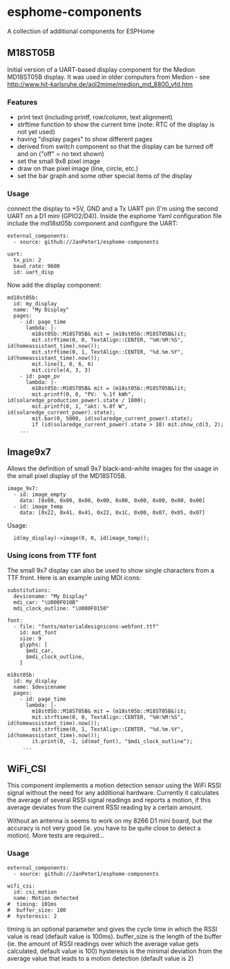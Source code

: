 # esphome-components
A collection of additional components for ESPHome

## M18ST05B
Initial version of a UART-based display component for the Medion
MD18ST05B display. It was used in older computers from Medion -
see http://www.hit-karlsruhe.de/aol2mime/medion_md_8800_vfd.htm

### Features
- print text (including printf, row/column, text alignment)
- strftime function to show the current time (note: RTC of the
  display is not yet used)
- having "display pages" to show different pages
- derived from switch component so that the display can be turned
  off and on ("off" = no text shown)
- set the small 9x8 pixel image
- draw on thae pixel image (line, circle, etc.)
- set the bar graph and some other special items of the display

### Usage
connect the display to +5V, GND and a Tx UART pin (I'm using the
second UART on a D1 mini (GPIO2/D4)).
Inside the esphome Yaml configuration file include the md18st05b
component and configure the UART:
```
external_components:
  - source: github://JanPeter1/esphome-components
  
uart:
  tx_pin: 2
  baud_rate: 9600
  id: uart_disp
```
Now add the display component:
```
md18st05b:
  id: my_display
  name: "My Display"
  pages:
    - id: page_time
      lambda: |-
        m18st05b::M18ST05B& mit = (m18st05b::M18ST05B&)it;
        mit.strftime(0, 0, TextAlign::CENTER, "%H:%M:%S", id(homeassistant_time).now());
        mit.strftime(0, 1, TextAlign::CENTER, "%d.%m.%Y", id(homeassistant_time).now());
        mit.line(1, 0, 6, 6)
        mit.circle(4, 3, 3)
    - id: page_pv
      lambda: |-
        m18st05b::M18ST05B& mit = (m18st05b::M18ST05B&)it;
        mit.printf(0, 0, "PV:  %.1f kWh", id(solaredge_production_power).state / 1000);
        mit.printf(0, 1, "akt: %.0f W", id(solaredge_current_power).state);
        mit.bar(0, 5000, id(solaredge_current_power).state);
        if (id(solaredge_current_power).state > 10) mit.show_cd(3, 2);
    ...
```

## Image9x7
Allows the definition of small 9x7 black-and-white images for the usage in the small
pixel display of the MD18ST05B.

```
image_9x7:
  - id: image_empty
    data: [0x00, 0x00, 0x00, 0x00, 0x00, 0x00, 0x00, 0x00, 0x00]
  - id: image_temp
    data: [0x22, 0x41, 0x41, 0x22, 0x1C, 0x00, 0x07, 0x05, 0x07]
```
Usage:
```
  id(my_display)->image(0, 0, id(image_temp));
```

### Using icons from TTF font
The small 9x7 display can also be used to show single characters from a TTF front.
Here is an example using MDI icons:
```
substitutions:
  devicename: "My Display"
  mdi_car: "\U000F010B"
  mdi_clock_outline: "\U000F0150"

font:
  - file: "fonts/materialdesignicons-webfont.ttf"
    id: mat_font
    size: 9
    glyphs: [ 
      $mdi_car,
      $mdi_clock_outline,
    ]

m18st05b:
  id: my_display
  name: $devicename
  pages:
    - id: page_time
      lambda: |-
        m18st05b::M18ST05B& mit = (m18st05b::M18ST05B&)it;
        mit.strftime(0, 0, TextAlign::CENTER, "%H:%M:%S", id(homeassistant_time).now());
        mit.strftime(0, 1, TextAlign::CENTER, "%d.%m.%Y", id(homeassistant_time).now());
        it.print(0, -1, id(mat_font), "$mdi_clock_outline");
     ...
```

## WiFi_CSI
This component implements a motion detection sensor using the WiFi RSSI signal without the need
for any additional hardware.
Currently it calculates the average of several RSSI signal readings and reports a motion, if
this average deviates from the current RSSI reading by a certain amount.

Without an antenna is seems to work on my 8266 D1 mini board, but the accuracy is not very
good (ie. you have to be quite close to detect a motion). More tests are required...

### Usage
```
external_components:
  - source: github://JanPeter1/esphome-components
  
wifi_csi:
  id: csi_motion
  name: Motion detected
#  timing: 101ms
#  buffer_size: 100
#  hysteresis: 2
```

timing is an optional parameter and gives the cycle time in which the RSSI value is read (default value is 100ms).
buffer_size is the length of the buffer (ie. the amount of RSSI readings over which the average value gets calculated, default value is 100)
hysteresis is the minimal deviation from the average value that leads to a motion detection (default value is 2)
